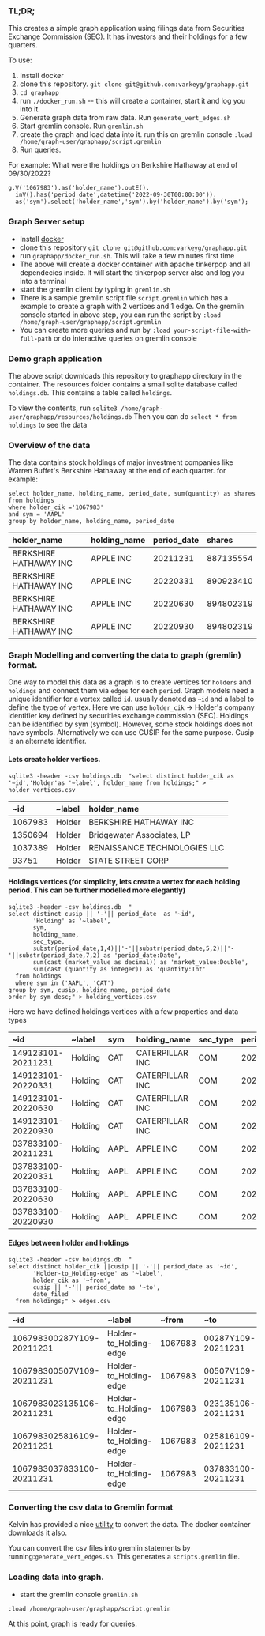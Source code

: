 
### TL;DR;
This creates a simple graph application using filings data from Securities Exchange Commission (SEC). It has investors and their holdings for a few quarters. 

To use:
1. Install docker
2. clone this repository. `git clone git@github.com:varkeyg/graphapp.git`
3. `cd graphapp`
4. run `./docker_run.sh` -- this will create a container, start it and log you into it.
5. Generate graph data from raw data. Run `generate_vert_edges.sh`
6. Start gremlin console. Run `gremlin.sh`
7. create the graph and load data into it. run this on gremlin console `:load /home/graph-user/graphapp/script.gremlin`
8. Run queries. 

For example: What were the holdings on Berkshire Hathaway at end of 09/30/2022?
```
g.V('1067983').as('holder_name').outE().
  inV().has('period_date',datetime('2022-09-30T00:00:00')).
  as('sym').select('holder_name','sym').by('holder_name').by('sym');
```


### Graph Server setup

- Install [docker](https://docs.docker.com/engine/install/ubuntu/)
- clone this repository `git clone git@github.com:varkeyg/graphapp.git`
- run `graphapp/docker_run.sh`. This will take a few minutes first time
- The above will create a docker container with apache tinkerpop and all dependecies inside. It will start the tinkerpop server also and log you into a terminal
- start the gremlin client by typing in `gremlin.sh`
- There is a sample gremlin script file `script.gremlin` which has a example to create a graph with 2 vertices and 1 edge. On the gremlin console started in above step, you can run the script by `:load /home/graph-user/graphapp/script.gremlin`
- You can create more queries and run by `:load your-script-file-with-full-path` or do interactive queries on gremlin console

### Demo graph application
The above script downloads this repository to graphapp directory in the container. The resources folder contains a small sqlite database called `holdings.db`. This contains a table called `holdings`.

To view the contents, run `sqlite3 /home/graph-user/graphapp/resources/holdings.db`
Then you can do `select * from holdings` to see the data

### Overview of the data
The data contains stock holdings of major investment companies like Warren Buffet's Berkshire Hathaway at the end of each quarter. 
for example:
```
select holder_name, holding_name, period_date, sum(quantity) as shares
from holdings
where holder_cik ='1067983'
and sym = 'AAPL'
group by holder_name, holding_name, period_date
```
| holder\_name           | holding\_name | period\_date | shares    |
|:-----------------------|:--------------|:-------------|:----------|
| BERKSHIRE HATHAWAY INC | APPLE INC     | 20211231     | 887135554 |
| BERKSHIRE HATHAWAY INC | APPLE INC     | 20220331     | 890923410 |
| BERKSHIRE HATHAWAY INC | APPLE INC     | 20220630     | 894802319 |
| BERKSHIRE HATHAWAY INC | APPLE INC     | 20220930     | 894802319 |


### Graph Modelling and converting the data to graph (gremlin) format. 

One way to model this data as a graph is to create vertices for `holders` and `holdings` and connect them via `edges` for each `period`. Graph models need a unique identifier for a vertex called `id`. usually denoted as `~id` and a label to define the type of vertex. Here we can use `holder_cik` -> Holder's company identifier key defined by securities exchange commission (SEC). Holdings can be identified by sym (symbol). However, some stock holdings does not have symbols. Alternatively we can use CUSIP for the same purpose. Cusip is an alternate identifier. 


#### Lets create holder vertices. 

```
sqlite3 -header -csv holdings.db  "select distinct holder_cik as '~id','Holder'as '~label', holder_name from holdings;" > holder_vertices.csv
```
| \~id    | \~label  | holder\_name                 |
|:--------|:-------|:-----------------------------|
| 1067983 | Holder | BERKSHIRE HATHAWAY INC       |
| 1350694 | Holder | Bridgewater Associates, LP   |
| 1037389 | Holder | RENAISSANCE TECHNOLOGIES LLC |
| 93751   | Holder | STATE STREET CORP            |


#### Holdings vertices (for simplicity, lets create a vertex for each holding period. This can be further modelled more elegantly)
```
sqlite3 -header -csv holdings.db  "
select distinct cusip || '-'|| period_date  as '~id',
       'Holding' as '~label',
       sym,
       holding_name,
       sec_type,
       substr(period_date,1,4)||'-'||substr(period_date,5,2)||'-'||substr(period_date,7,2) as 'period_date:Date',
       sum(cast (market_value as decimal)) as 'market_value:Double',
       sum(cast (quantity as integer)) as 'quantity:Int'
  from holdings
  where sym in ('AAPL', 'CAT')
group by sym, cusip, holding_name, period_date
order by sym desc;" > holding_vertices.csv
```

Here we have defined holdings vertices with a few properties and data types

| \~id               | \~label   | sym  | holding\_name   | sec\_type | period\_date:Date | market\_value:Double | quantity:Int |
|:-------------------|:--------|:-----|:----------------|:----------|:------------------|:---------------------|:-------------|
| 149123101-20211231 | Holding | CAT  | CATERPILLAR INC | COM       | 2021-12-31        | 8499373000           | 41111408     |
| 149123101-20220331 | Holding | CAT  | CATERPILLAR INC | COM       | 2022-03-31        | 9131971000           | 40983625     |
| 149123101-20220630 | Holding | CAT  | CATERPILLAR INC | COM       | 2022-06-30        | 7152932000           | 40014164     |
| 149123101-20220930 | Holding | CAT  | CATERPILLAR INC | COM       | 2022-09-30        | 6592882000           | 40180899     |
| 037833100-20211231 | Holding | AAPL | APPLE INC       | COM       | 2021-12-31        | 270426188000         | 1522927235   |
| 037833100-20220331 | Holding | AAPL | APPLE INC       | COM       | 2022-03-31        | 263537489000         | 1509292061   |
| 037833100-20220630 | Holding | AAPL | APPLE INC       | COM       | 2022-06-30        | 204979018000         | 1499261395   |
| 037833100-20220930 | Holding | AAPL | APPLE INC       | COM       | 2022-09-30        | 205621196000         | 1487852369   |

#### Edges between holder and holdings
```
sqlite3 -header -csv holdings.db  "
select distinct holder_cik ||cusip || '-'|| period_date as '~id',
       'Holder-to_Holding-edge' as '~label',
       holder_cik as '~from',
       cusip || '-'|| period_date as '~to',
       date_filed
  from holdings;" > edges.csv
```

| \~id                      | \~label                   | \~from  | \~to               | date\_filed |
|:--------------------------|:------------------------|:--------|:-------------------|:------------|
| 106798300287Y109-20211231 | Holder-to\_Holding-edge | 1067983 | 00287Y109-20211231 | 20220214    |
| 106798300507V109-20211231 | Holder-to\_Holding-edge | 1067983 | 00507V109-20211231 | 20220214    |
| 1067983023135106-20211231 | Holder-to\_Holding-edge | 1067983 | 023135106-20211231 | 20220214    |
| 1067983025816109-20211231 | Holder-to\_Holding-edge | 1067983 | 025816109-20211231 | 20220214    |
| 1067983037833100-20211231 | Holder-to\_Holding-edge | 1067983 | 037833100-20211231 | 20220214    |


### Converting the csv data to Gremlin format
Kelvin has provided a nice [utility](https://github.com/awslabs/amazon-neptune-tools/tree/master/csv-gremlin) to convert the data. The docker container downloads it also. 

You can convert the csv files into gremlin statements by running:`generate_vert_edges.sh`. This generates a `scripts.gremlin` file. 

### Loading data into graph.
- start the gremlin console `gremlin.sh`

```
:load /home/graph-user/graphapp/script.gremlin

```
At this point, graph is ready for queries. 


